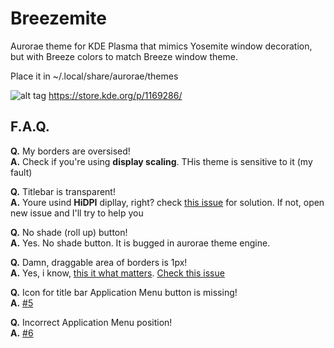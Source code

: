 # Breezemite
Aurorae theme for KDE Plasma that mimics Yosemite window decoration, but with Breeze colors to match Breeze window theme.

Place it in ~/.local/share/aurorae/themes

![alt tag](https://cn.pling.com/img/6/6/d/d/5ee0d8f29801ecd2f6c418d05b4c77d6173a.png)
https://store.kde.org/p/1169286/

## F.A.Q.

**Q.** My borders are oversised!  
**A.** Check if you're using **display scaling**. THis theme is sensitive to it (my fault)

**Q.** Titlebar is transparent!  
**A.** Youre usind **HiDPI** dipllay, right? check [this issue](https://github.com/andreyorst/Breezemite/issues/4#issuecomment-295890785) for solution. If not, open new issue and I'll try to help you

**Q.** No shade (roll up) button!  
**A.** Yes. No shade button. It is bugged in aurorae theme engine.

**Q.** Damn, draggable area of borders is 1px!  
**A.** Yes, i know, [this it what matters](https://www.youtube.com/watch?v=4MycEcQOSzc). [Check this issue](https://github.com/andreyorst/Breezemite/issues/2)

**Q.** Icon for title bar Application Menu button is missing!  
**A.** [#5](https://github.com/andreyorst/Breezemite/issues/5)

**Q.** Incorrect Application Menu position!  
**A.** [#6](https://github.com/andreyorst/Breezemite/issues/6)
